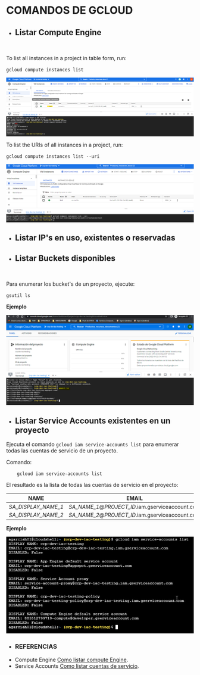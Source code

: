 # COMANDOS DE GCLOUD

* ## Listar Compute Engine
<br>

To list all instances in a project in table form, run:
```
gcloud compute instances list
```
<img src="images/list-compute-engine.png" align="center" width="900">

To list the URIs of all instances in a project, run:
```
gcloud compute instances list --uri
```
<img src="images/list-compute-engine-uri.png" align="center" width="900">

* ## Listar IP's en uso, existentes o reservadas

* ## Listar Buckets disponibles
<br>

Para enumerar los bucket's de un proyecto, ejecute:
```
gsutil ls   
```
**Ejemplo**

<img src="images/BucketGCP.PNG" align="center" width="900">

* ## Listar Service Accounts existentes en un proyecto

Ejecuta el comando `gcloud iam service-accounts list` para enumerar todas las cuentas de servicio de un proyecto.

Comando:

        gcloud iam service-accounts list 


El resultado es la lista de todas las cuentas de servicio en el proyecto:

| NAME | EMAIL |
| --- | --- |
| *SA_DISPLAY_NAME_1* | *SA_NAME_1*@*PROJECT_ID*.iam.gserviceaccount.com |
| *SA_DISPLAY_NAME_2* | *SA_NAME_2*@*PROJECT_ID*.iam.gserviceaccount.com |

**Ejemplo**

<p align="center">
<img src="images/service_account.jpg">
</p>


* ### **REFERENCIAS**

- Compute Engine [Como listar compute Engine](https://cloud.google.com/sdk/gcloud/reference/compute/instances/list).
- Service Accounts [Como listar cuentas de servicio](https://cloud.google.com/iam/docs/creating-managing-service-accounts?hl=es-419#listing).








